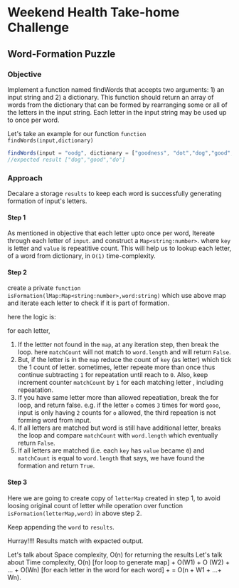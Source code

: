 # Weekend Health Take-home Challenge
## Word-Formation Puzzle 

### Objective

Implement a function named findWords that accepts two arguments: 1) an input string and 2) a dictionary. 
This function should return an array of words from the dictionary that can be formed by rearranging some or all of the letters in the input string. 
Each letter in the input string may be used up to once per word.

Let's take an example for our function `function findWords(input,dictionary)`

```javascript
findWords(input = "oodg", dictionary = ["goodness", "dot","dog","good","do","gooo"])
//expected result ["dog","good","do"]
```

### Approach

Decalare a storage `results` to keep each word is successfully generating formation of input's letters.

#### Step 1

As mentioned in objective that each letter upto once per word, Itereate through each letter of `input`. and construct a `Map<string:number>`. where `key` is letter and `value` is repeatitive count. This will help us to lookup each letter, of a word from dictionary, in `O(1)` time-complexity. 

#### Step 2 

create a private `function isFormation(lMap:Map<string:number>,word:string)` which use above map and iterate each letter to check if it is part of formation.  

here the logic is:

for each letter, 

1) If the lettter not found in the `map`, at any iteration step,  then break the loop. here `matchCount` will not match to `word.length` and will return `False`.
2) But, if the letter is in the `map` reduce the count of `key` (as letter) which tick the 1 count of letter. sometimes, letter repeate more than once thus continue subtracting `1` for repeatation until reach to `0`. Also, keep increment counter `matchCount` by `1` for each matching letter , including repeatation. 
3) If you have same letter more than allowed repeatiation, break the for loop, and return false.
    e.g. if the letter `o` comes `3` times for word `gooo`, input is only having `2` counts for `o` allowed, the third repeation is not forming word from input.
4) If all letters are matched but word is still have additional letter, breaks the loop and compare  `matchCount` with  `word.length` which eventually return `False`.
5) If all letters are matched (i.e. each `key` has `value` became `0`) and `matchCount` is equal to `word.length` that says, we have found the formation and return `True`.

#### Step 3 

Here we are going to create copy of `letterMap` created in step 1, to avoid loosing original count of letter while operation over function `isFormation(letterMap,word)` in above step 2. 

Keep appending the `word` to `results`. 

Hurray!!!! Results match with expacted output. 

Let's talk about Space complexity, O(n) for returning the results
Let's talk about Time complexity, O(n) [for loop to generate map] +  O(W1) + O (W2) + ... + O(Wn) [for each letter in the word for each word] + = O(n + W1 + ...+ Wn).













